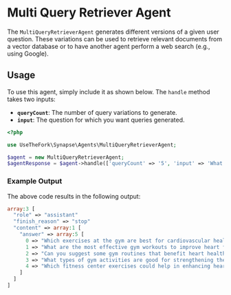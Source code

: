 # Multi Query Retriever Agent

The `MultiQueryRetrieverAgent` generates different versions of a given user question. These variations can be used to retrieve relevant documents from a vector database or to have another agent perform a web search (e.g., using Google).

## Usage

To use this agent, simply include it as shown below. The `handle` method takes two inputs:
- **`queryCount`**: The number of query variations to generate.
- **`input`**: The question for which you want queries generated.

```php
<?php

use UseTheFork\Synapse\Agents\MultiQueryRetrieverAgent;

$agent = new MultiQueryRetrieverAgent;
$agentResponse = $agent->handle(['queryCount' => '5', 'input' => 'What gym activities do you recommend for heart health?']);
```

### Example Output

The above code results in the following output:

```php
array:3 [
  "role" => "assistant"
  "finish_reason" => "stop"
  "content" => array:1 [
    "answer" => array:5 [
      0 => "Which exercises at the gym are best for cardiovascular health?"
      1 => "What are the most effective gym workouts to improve heart function?"
      2 => "Can you suggest some gym routines that benefit heart health?"
      3 => "What types of gym activities are good for strengthening the heart?"
      4 => "Which fitness center exercises could help in enhancing heart health?"
    ]
  ]
]
```
